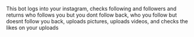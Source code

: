 This bot logs into your instagram, checks following and followers and returns who follows you but you dont follow back, who you follow but doesnt follow
you back, uploads pictures, uploads videos, and checks the likes on your uploads
